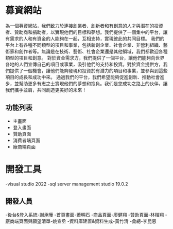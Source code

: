 # 募資網站
為一個募資網站，我們致力於連接創業者、創新者和有創意的人才與潛在的投資者、贊助商和捐助者，以實現他們的目標和夢想。我們提供了一個集中的平台，讓有需求的人和有資金的人能夠在一起，互相支持，實現彼此的共同目標。
我們的平台上有各種不同類型的項目和事業，包括新創企業、社會企業、非營利組織、藝術家和創作者等。無論是在技術、藝術、社會企業還是其他領域，我們都歡迎各種類型的項目和創意。
對於資金需求方，我們提供了一個平台，讓他們能夠向世界各地的人們宣傳自己的項目或事業，吸引他們的支持和投資。對於資金提供方，我們提供了一個機會，讓他們能夠發現和投資於有潛力的項目和事業，並參與到這些項目的成長和成功中來。
通過我們的平台，我們希望能夠促進創新、推動社會進步，並幫助更多有志之士實現他們的夢想和抱負。我们是您成功之路上的伙伴，讓我們攜手並肩，共同創造更美好的未來！

## 功能列表
* 主畫面
* 登入畫面
* 贊助頁面
* 消費者端頁面
* 廠商端頁面

# 開發工具
-visual studio 2022
-sql server management studio 19.0.2

## 開發人員
-後台&登入系統-謝承曄
-首頁畫面-蕭明石
-商品頁面-廖健翔
-贊助頁面-林楷翔
-廠商端頁面與願望清單-姚宣丞
-資料庫建置&資料生成-黃竹清
-彙總-李昆恩
